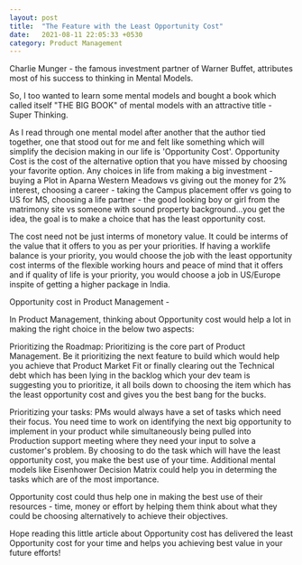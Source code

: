 ```yaml
---
layout: post
title:  "The Feature with the Least Opportunity Cost"
date:   2021-08-11 22:05:33 +0530
category: Product Management
---
```

Charlie Munger - the famous investment partner of Warner Buffet, attributes most of his success to thinking in Mental Models.

So, I too wanted to learn some mental models and bought a book which called itself "THE BIG BOOK" of mental models with an attractive title - Super Thinking.

As I read through one mental model after another that the author tied together, one that stood out for me and felt like something which will simplify the decision making in our life is 'Opportunity Cost'. Opportunity Cost is the cost of the alternative option that you have missed by choosing your favorite option. Any choices in life from making a big investment - buying a Plot in Aparna Western Meadows vs giving out the money for 2% interest, choosing a career - taking the Campus placement offer vs going to US for MS, choosing a life partner - the good looking boy or girl from the matrimony site vs someone with sound property background...you get the idea, the goal is to make a choice that has the least opportunity cost. 

The cost need not be just interms of monetory value. It could be interms of the value that it offers to you as per your priorities. If having a worklife balance is your priority, you would choose the job with the least opportunity cost interms of the flexible working hours and peace of mind that it offers and if quality of life is your priority, you would choose a job in US/Europe inspite of getting a higher package in India.

Opportunity cost in Product Management -

In Product Management, thinking about Opportunity cost would help a lot in making the right choice in the below two aspects:

Prioritizing the Roadmap: Prioritizing is the core part of Product Management. Be it prioritizing the next feature to build which would help you achieve that Product Market Fit or finally clearing out the Technical debt which has been lying in the backlog which your dev team is suggesting you to prioritize, it all boils down to choosing the item which has the least opportunity cost and gives you the best bang for the bucks.

Prioritizing your tasks: PMs would always have a set of tasks which need their focus. You need time to work on identifying the next big opportunity to implement in your product while simultaneously being pulled into Production support meeting where they need your input to solve a customer's problem. By choosing to do the task which will have the least opportunity cost, you make the best use of your time. Additional mental models like Eisenhower Decision Matrix could help you in determing the tasks which are of the most importance.

Opportunity cost could thus help one in making the best use of their resources - time, money or effort by helping them think about what they could be choosing alternatively to achieve their objectives. 

Hope reading this little article about Opportunity cost has delivered the least Opportunity cost for your time and helps you achieving best value in your future efforts!
